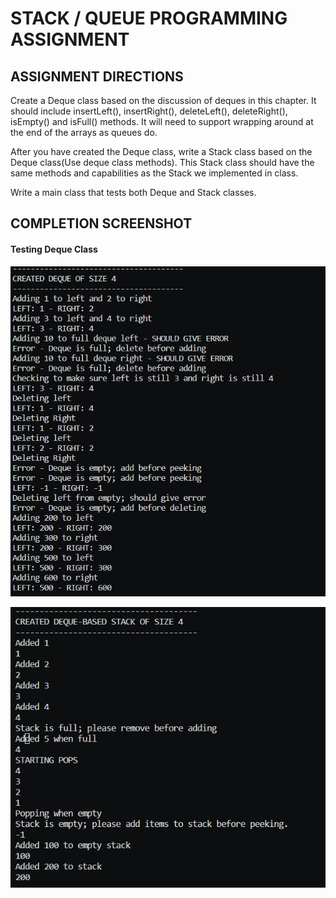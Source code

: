 # STACK / QUEUE PROGRAMMING ASSIGNMENT


## ASSIGNMENT DIRECTIONS
Create a Deque class based on the discussion of deques in this chapter. It should include insertLeft(), insertRight(), deleteLeft(), deleteRight(), isEmpty() and isFull() methods. It will need to support wrapping around at the end of the arrays as queues do.

After you have created the Deque class, write a Stack class based on the Deque class(Use deque class methods). This Stack class should have the same methods and capabilities as the Stack we implemented in class.

Write a main class that tests both Deque and Stack classes.

## COMPLETION SCREENSHOT

#### Testing Deque Class

![Deque Class HW](../screenshots/deque_deque-test.png)

![Deque-Based Stack HW](../screenshots/deque_stack-test.png)